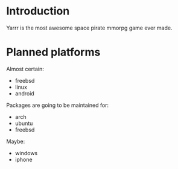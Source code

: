 # Introduction

Yarrr is the most awesome space pirate mmorpg game ever made.

# Planned platforms

Almost certain:
 * freebsd
 * linux
 * android

Packages are going to be maintained for:
 * arch
 * ubuntu
 * freebsd

Maybe:
 * windows
 * iphone

